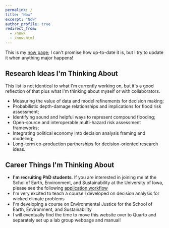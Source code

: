 ```yaml
---
permalink: /
title: "Now"
excerpt: "Now"
author_profile: true
redirect_from:
  - /now/
  - /now.html
---
```


This is my [now page](https://nownownow.com/about); I can't promise how up-to-date it is, but I try to update it when anything major happens!

## Research Ideas I'm Thinking About

This list is not identical to what I'm currently working on, but it's a good reflection of that plus what I'm thinking about myself or with collaborators.

- Measuring the value of data and model refinements for decision making;
- Probabilistic depth-damage relationships and implications for flood risk assessment;
- Identifying sound and helpful ways to represent compound flooding;
- Open-source and interoperable multi-hazard risk assessment frameworks;
- Integrating political economy into decision analysis framing and modeling; 
- Long-term co-production partnerships for decision-oriented research ideas.

## Career Things I'm Thinking About
- **I'm recruiting PhD students**. If you are interested in joining me at the Schol of Earth, Environment, and Sustainability at the University of Iowa, please see the following [application workflow](/files/pdf/application_workflow.pdf)
- I'm very excited to teach a course I developed on decision analysis for wicked climate problems
- I'm developing a course on Environmental Justice for the School of Earth, Environment, and Sustainability 
- I will eventually find the time to move this website over to Quarto and separately set up a lab group webpage and manual!